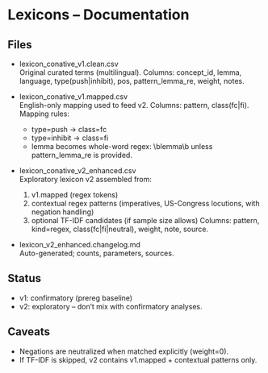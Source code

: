 ﻿# Lexicons – Documentation

## Files
- lexicon_conative_v1.clean.csv  
  Original curated terms (multilingual). Columns: concept_id, lemma, language, type(push|inhibit), pos, pattern_lemma_re, weight, notes.

- lexicon_conative_v1.mapped.csv  
  English-only mapping used to feed v2. Columns: pattern, class(fc|fi).
  Mapping rules:
  - type=push  → class=fc
  - type=inhibit → class=fi
  - lemma becomes whole-word regex: \blemma\b unless pattern_lemma_re is provided.

- lexicon_conative_v2_enhanced.csv  
  Exploratory lexicon v2 assembled from:
  1) v1.mapped (regex tokens)
  2) contextual regex patterns (imperatives, US-Congress locutions, with negation handling)
  3) optional TF-IDF candidates (if sample size allows)
  Columns: pattern, kind=regex, class(fc|fi|neutral), weight, note, source.

- lexicon_v2_enhanced.changelog.md  
  Auto-generated; counts, parameters, sources.

## Status
- v1: confirmatory (prereg baseline)
- v2: exploratory – don’t mix with confirmatory analyses.

## Caveats
- Negations are neutralized when matched explicitly (weight=0).
- If TF-IDF is skipped, v2 contains v1.mapped + contextual patterns only.
